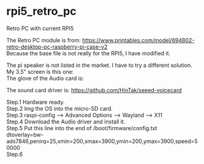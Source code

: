 # rpi5_retro_pc
Retro PC with current RPI5

The Retro PC module is from: https://www.printables.com/model/694802-retro-desktop-pc-raspberry-pi-case-v2  
Because the base file is not really for the RPI5, I have modified it.  

The pi speaker is not listed in the market. I have to try a different solution.  
My 3.5" screen is this one:  
The glove of the Audio card is:  



The sound card driver is:  https://github.com/HinTak/seeed-voicecard  

Step.1 Hardware ready.  
Step.2 Img the OS into the micro-SD card.  
Step.3 raspi-config --> Advanced Options --> Wayland --> X11  
Step.4 Download the Audio driver and install it.  
Step.5 Put this line into the end of /boot/firmware/config.txt  
  dtoverlay=bw-ads7846,penirq=25,xmin=200,xmax=3900,ymin=200,ymax=3900,speed=50000  
Step.6 
